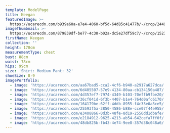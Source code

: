```yaml
---
template: ModelPage
title: Keegan
featuredImage: >-
  https://ucarecdn.com/b939a60a-e7e4-4060-bf5d-64d85c41477b/-/crop/2449x1487/0,4/-/preview/
imageThumbnail: >-
  https://ucarecdn.com/879839df-be77-4c30-b02a-dc5e27df59c7/-/crop/1523x2409/109,0/-/preview/
firstName: Keegan
collection: ''
height: 170cm
measurementType: chest
bust: 88cm
waist: 78cm
hips: 99cm
size: 'Shirt: Medium Pant: 32'
shoeSize: 8-9
imagePortfolio:
  - image: 'https://ucarecdn.com/aa67bad5-cca2-4cf6-b940-a2917a627dca/'
  - image: 'https://ucarecdn.com/6d405507-57e9-4134-80aa-cb134150a487/'
  - image: 'https://ucarecdn.com/4d357ef7-7974-4349-b103-70effb9fbe20/'
  - image: 'https://ucarecdn.com/36cf041d-6f3b-4407-b1e4-764d0afc6170/'
  - image: 'https://ucarecdn.com/164179be-62ff-4ddb-8955-f4c33e0a3ce5/'
  - image: 'https://ucarecdn.com/25593f5a-3850-4586-b88e-cce07f44e955/'
  - image: 'https://ucarecdn.com/e3408866-0d3b-48fe-8d19-2556dd1dbafe/'
  - image: 'https://ucarecdn.com/e2184912-9625-4213-ab54-642cefa7ff0f/'
  - image: 'https://ucarecdn.com/48db825b-fb43-4e74-9ee8-357d38c048a6/'
---
```


